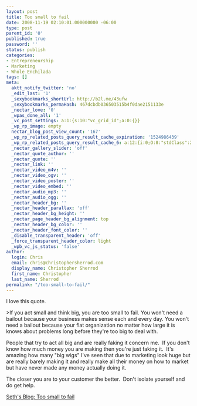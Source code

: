 ```yaml
---
layout: post
title: Too small to fail
date: 2008-11-19 02:10:01.000000000 -06:00
type: post
parent_id: '0'
published: true
password: ''
status: publish
categories:
- Entrepreneurship
- Marketing
- Whole Enchilada
tags: []
meta:
  aktt_notify_twitter: 'no'
  _edit_last: '1'
  _sexybookmarks_shortUrl: http://b2l.me/43ufw
  _sexybookmarks_permaHash: 467dcbdb036503515b4f0dae2151133e
  _nectar_love: '0'
  _wpas_done_all: '1'
  _vc_post_settings: a:1:{s:10:"vc_grid_id";a:0:{}}
  _wp_rp_image: empty
  nectar_blog_post_view_count: '167'
  _wp_rp_related_posts_query_result_cache_expiration: '1524986439'
  _wp_rp_related_posts_query_result_cache_6: a:12:{i:0;O:8:"stdClass":2:{s:7:"post_id";s:4:"1309";s:5:"score";s:17:"65.27477642606377";}i:1;O:8:"stdClass":2:{s:7:"post_id";s:3:"695";s:5:"score";s:17:"65.12256817711018";}i:2;O:8:"stdClass":2:{s:7:"post_id";s:4:"1522";s:5:"score";s:17:"56.77774243103879";}i:3;O:8:"stdClass":2:{s:7:"post_id";s:4:"1195";s:5:"score";s:17:"48.55119049445332";}i:4;O:8:"stdClass":2:{s:7:"post_id";s:4:"1265";s:5:"score";s:17:"46.16353090581815";}i:5;O:8:"stdClass":2:{s:7:"post_id";s:4:"1185";s:5:"score";s:18:"42.387555903125445";}i:6;O:8:"stdClass":2:{s:7:"post_id";s:4:"1157";s:5:"score";s:17:"41.91073385617959";}i:7;O:8:"stdClass":2:{s:7:"post_id";s:4:"1923";s:5:"score";s:17:"40.16485327421481";}i:8;O:8:"stdClass":2:{s:7:"post_id";s:4:"2105";s:5:"score";s:17:"39.19742756965783";}i:9;O:8:"stdClass":2:{s:7:"post_id";s:4:"1209";s:5:"score";s:16:"38.2643129085094";}i:10;O:8:"stdClass":2:{s:7:"post_id";s:4:"1179";s:5:"score";s:17:"38.08636336060437";}i:11;O:8:"stdClass":2:{s:7:"post_id";s:4:"2084";s:5:"score";s:17:"37.61052946670185";}}
  _nectar_gallery_slider: 'off'
  _nectar_quote_author: ''
  _nectar_quote: ''
  _nectar_link: ''
  _nectar_video_m4v: ''
  _nectar_video_ogv: ''
  _nectar_video_poster: ''
  _nectar_video_embed: ''
  _nectar_audio_mp3: ''
  _nectar_audio_ogg: ''
  _nectar_header_bg: ''
  _nectar_header_parallax: 'off'
  _nectar_header_bg_height: ''
  _nectar_page_header_bg_alignment: top
  _nectar_header_bg_color: ''
  _nectar_header_font_color: ''
  _disable_transparent_header: 'off'
  _force_transparent_header_color: light
  _wpb_vc_js_status: 'false'
author:
  login: Chris
  email: chris@christophersherrod.com
  display_name: Christopher Sherrod
  first_name: Christopher
  last_name: Sherrod
permalink: "/too-small-to-fail/"
---
```

<p>I love this quote.</p>
>If you act small and think big, you are too small to fail. You won't need a bailout because your business makes sense each and every day. You won't need a bailout because your flat organization no matter how large it is knows about problems long before they're too big to deal with.</p></blockquote>
<p>People that try to act all big and are really faking it concern me.&nbsp; If you don't know how much money you are making then you're just faking it.&nbsp; It's amazing how many "big wigs" I've seen that due to marketing look huge but are really barely making it and really make all their money on how to market but have never made any money actually doing it.</p>
<p>The closer you are to your customer the better.&nbsp; Don't isolate yourself and do get help.</p>
<p><a href="http://sethgodin.typepad.com/seths_blog/2008/10/too-small-to-fa.html" rel="nofollow">Seth's Blog: Too small to fail</a></p>

